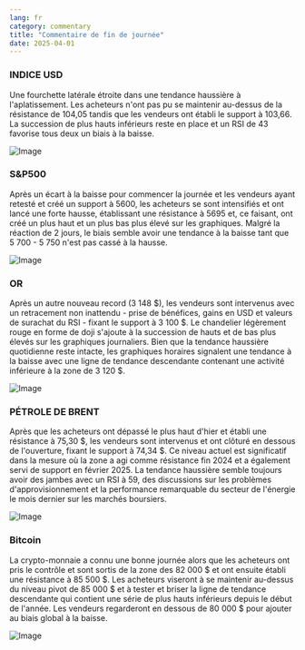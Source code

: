 ```yaml
---
lang: fr
category: commentary
title: "Commentaire de fin de journée"
date: 2025-04-01
---
```


### INDICE USD

Une fourchette latérale étroite dans une tendance haussière à l'aplatissement. Les acheteurs n'ont pas pu se maintenir au-dessus de la résistance de 104,05 tandis que les vendeurs ont établi le support à 103,66. La succession de plus hauts inférieurs reste en place et un RSI de 43 favorise tous deux un biais à la baisse. 

![Image](https://markleighedu.github.io/img/Apr-2025/01-Apr-2025/usdindex.jpg)

### S&P500

Après un écart à la baisse pour commencer la journée et les vendeurs ayant retesté et créé un support à 5600, les acheteurs se sont intensifiés et ont lancé une forte hausse, établissant une résistance à 5695 et, ce faisant, ont créé un plus haut et un plus bas plus élevé sur les graphiques. Malgré la réaction de 2 jours, le biais semble avoir une tendance à la baisse tant que 5 700 - 5 750 n'est pas cassé à la hausse. 

![Image](https://markleighedu.github.io/img/Apr-2025/01-Apr-2025/sp500.jpg)

### OR

Après un autre nouveau record (3 148 $), les vendeurs sont intervenus avec un retracement non inattendu - prise de bénéfices, gains en USD et valeurs de surachat du RSI - fixant le support à 3 100 $. Le chandelier légèrement rouge en forme de doji s'ajoute à la succession de hauts et de bas plus élevés sur les graphiques journaliers. Bien que la tendance haussière quotidienne reste intacte, les graphiques horaires signalent une tendance à la baisse avec une ligne de tendance descendante contenant une activité inférieure à la zone de 3 120 $.

![Image](https://markleighedu.github.io/img/Apr-2025/01-Apr-2025/gold.jpg)

### PÉTROLE DE BRENT

Après que les acheteurs ont dépassé le plus haut d'hier et établi une résistance à 75,30 $, les vendeurs sont intervenus et ont clôturé en dessous de l'ouverture, fixant le support à 74,34 $. Ce niveau actuel est significatif dans la mesure où la zone a agi comme résistance fin 2024 et a également servi de support en février 2025. La tendance haussière semble toujours avoir des jambes avec un RSI à 59, des discussions sur les problèmes d'approvisionnement et la performance remarquable du secteur de l'énergie le mois dernier sur les marchés boursiers. 

![Image](https://markleighedu.github.io/img/Apr-2025/01-Apr-2025/brentoil.jpg)

### Bitcoin

La crypto-monnaie a connu une bonne journée alors que les acheteurs ont pris le contrôle et sont sortis de la zone des 82 000 $ et ont ensuite établi une résistance à 85 500 $. Les acheteurs viseront à se maintenir au-dessus du niveau pivot de 85 000 $ et à tester et briser la ligne de tendance descendante qui contient une série de plus hauts inférieurs depuis le début de l'année. Les vendeurs regarderont en dessous de 80 000 $ pour ajouter au biais global à la baisse.

![Image](https://markleighedu.github.io/img/Apr-2025/01-Apr-2025/bitcoin.jpg)

